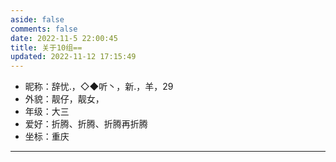 ```yaml
---
aside: false
comments: false
date: 2022-11-5 22:00:45
title: 关于10组==
updated: 2022-11-12 17:15:49
---
```

- 昵称：辞忧.，◇◆听丶，新.，羊，29
- 外貌：靓仔，靓女，
- 年级：大三
- 爱好：折腾、折腾、折腾再折腾
- 坐标：重庆

---
